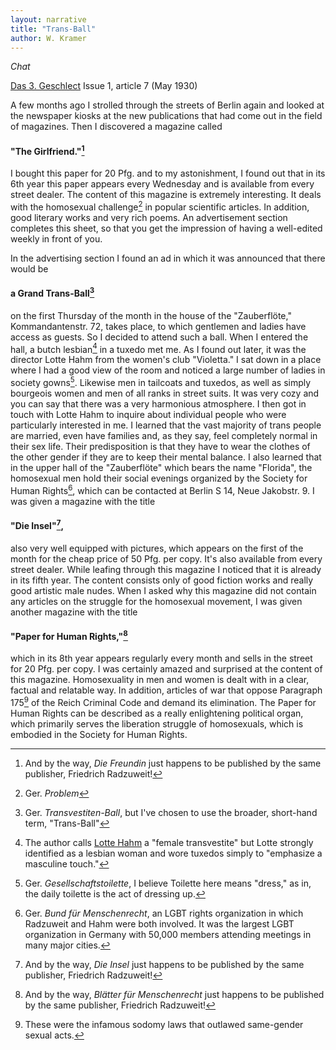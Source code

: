 ```yaml
---
layout: narrative
title: "Trans-Ball"
author: W. Kramer
---
```


_Chat_

[Das 3. Geschlect](/das-dritte-geschlecht/) Issue 1, article 7 (May 1930)

A few months ago I strolled through the streets of Berlin again and looked at the newspaper kiosks at the new publications that had come out in the field of magazines. Then I discovered a magazine called 

#### "The Girlfriend."[^fn1]

I bought this paper for 20 Pfg. and to my astonishment, I found out that in its 6th year this paper appears every Wednesday and is available from every street dealer. The content of this magazine is extremely interesting. It deals with the homosexual challenge[^fn2] in popular scientific articles. In addition, good literary works and very rich poems. An advertisement section completes this sheet, so that you get the impression of having a well-edited weekly in front of you.

In the advertising section I found an ad in which it was announced that there would be 

#### a Grand Trans-Ball[^fn3]

on the first Thursday of the month in the house of the "Zauberflöte," Kommandantenstr. 72, takes place, to which gentlemen and ladies have access as guests. So I decided to attend such a ball. When I entered the hall, a butch lesbian[^fn4] in a tuxedo met me. As I found out later, it was the director Lotte Hahm from the women's club "Violetta." I sat down in a place where I had a good view of the room and noticed a large number of ladies in society gowns[^fn5]. Likewise men in tailcoats and tuxedos, as well as simply bourgeois women and men of all ranks in street suits. It was very cozy and you can say that there was a very harmonious atmosphere. I then got in touch with Lotte Hahm to inquire about individual people who were particularly interested in me. I learned that the vast majority of trans people are married, even have families and, as they say, feel completely normal in their sex life. Their predisposition is that they have to wear the clothes of the other gender if they are to keep their mental balance. I also learned that in the upper hall of the "Zauberflöte" which bears the name "Florida", the homosexual men hold their social evenings organized by the Society for Human Rights[^fn6], which can be contacted at Berlin S 14, Neue Jakobstr. 9. I was given a magazine with the title 

#### "Die Insel"[^fn7], 

also very well equipped with pictures, which appears on the first of the month for the cheap price of 50 Pfg. per copy. It's also available from every street dealer. While leafing through this magazine I noticed that it is already in its fifth year. The content consists only of good fiction works and really good artistic male nudes. When I asked why this magazine did not contain any articles on the struggle for the homosexual movement, I was given another magazine with the title 

#### "Paper for Human Rights,"[^fn8]

which in its 8th year appears regularly every month and sells in the street for 20 Pfg. per copy. I was certainly amazed and surprised at the content of this magazine. Homosexuality in men and women is dealt with in a clear, factual and relatable way. In addition, articles of war that oppose Paragraph 175[^fn9] of the Reich Criminal Code and demand its elimination. The Paper for Human Rights can be described as a really enlightening political organ, which primarily serves the liberation struggle of homosexuals, which is embodied in the Society for Human Rights.

[^fn1]: And by the way, _Die Freundin_ just happens to be published by the same publisher, Friedrich Radzuweit!
[^fn2]: Ger. _Problem_
[^fn3]: Ger. _Transvestiten-Ball_, but I've chosen to use the broader, short-hand term, "Trans-Ball"
[^fn4]: The author calls [Lotte Hahm](https://zagria.blogspot.com/2018/03/lotte-hahm-1890-1967-activist-bar-owner.html) a "female transvestite" but Lotte strongly identified as a lesbian woman and wore tuxedos simply to "emphasize a masculine touch."
[^fn5]: Ger. _Gesellschaftstoilette_, I believe Toilette here means "dress," as in, the daily toilette is the act of dressing up.
[^fn6]: Ger. _Bund für Menschenrecht_, an LGBT rights organization in which Radzuweit and Hahm were both involved. It was the largest LGBT organization in Germany with 50,000 members attending meetings in many major cities.
[^fn7]: And by the way, _Die Insel_ just happens to be published by the same publisher, Friedrich Radzuweit!
[^fn8]: And by the way, _Blätter für Menschenrecht_ just happens to be published by the same publisher, Friedrich Radzuweit!
[^fn9]: These were the infamous sodomy laws that outlawed same-gender sexual acts.